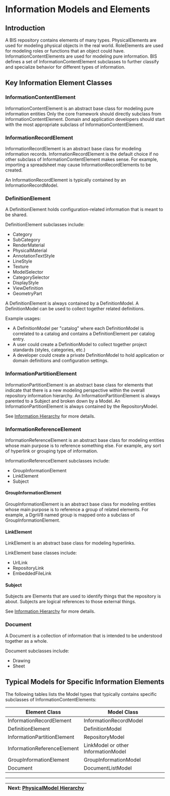 # Information Models and Elements

## Introduction

A BIS repository contains elements of many types.
PhysicalElements are used for modeling physical objects in the real world.
RoleElements are used for modeling roles or functions that an object could have.
InformationContentElements are used for modeling pure information.
BIS defines a set of InformationContentElement subclasses to further classify and specialize behavior for different types of information.

## Key Information Element Classes

<!-- TODO - add class hierarchy diagram -->

### InformationContentElement

InformationContentElement is an abstract base class for modeling pure information entities
Only the core framework should directly subclass from InformationContentElement.
Domain and application developers should start with the most appropriate subclass of InformationContentElement.

### InformationRecordElement

InformationRecordElement is an abstract base class for modeling information records.
InformationRecordElement is the default choice if no other subclass of InformationContentElement makes sense.
For example, importing a spreadsheet may cause InformationRecordElements to be created.

An InformationRecordElement is typically contained by an InformationRecordModel.

### DefinitionElement

A DefinitionElement holds configuration-related information that is meant to be shared.

DefinitionElement subclasses include:

- Category
- SubCategory
- RenderMaterial
- PhysicalMaterial
- AnnotationTextStyle
- LineStyle
- Texture
- ModelSelector
- CategorySelector
- DisplayStyle
- ViewDefinition
- GeometryPart

A DefinitionElement is always contained by a DefinitionModel.
A DefinitionModel can be used to collect together related definitions.

Example usages:

- A DefinitionModel per "catalog" where each DefinitionModel is correlated to a catalog and contains a DefinitionElement per catalog entry.
- A user could create a DefinitionModel to collect together project standards (styles, categories, etc.)
- A developer could create a private DefinitionModel to hold application or domain definitions and configuration settings.

### InformationPartitionElement

InformationPartitionElement is an abstract base class for elements that indicate that there is a new modeling perspective within the overall repository information hierarchy.
An InformationPartitionElement is always parented to a Subject and broken down by a Model.
An InformationPartitionElement is always contained by the RepositoryModel.

See [Information Hierarchy](../data-organization/information-hierarchy.md) for more details.

### InformationReferenceElement

InformationReferenceElement is an abstract base class for modeling entities whose main purpose is to reference something else.
For example, any sort of hyperlink or grouping type of information.

InformationReferenceElement subclasses include:

- GroupInformationElement
- LinkElement
- Subject

#### GroupInformationElement

GroupInformationElement is an abstract base class for modeling entities whose main purpose is to reference a group of related elements.
For example, a DgnV8 named group is mapped onto a subclass of GroupInformationElement.

#### LinkElement

LinkElement is an abstract base class for modeling hyperlinks.

LinkElement base classes include:

- UrlLink
- RepositoryLink
- EmbeddedFileLink

#### Subject

Subjects are Elements that are used to identify things that the repository is about.
Subjects are logical references to those external things.

See [Information Hierarchy](../data-organization/information-hierarchy.md) for more details.

### Document

A Document is a collection of information that is intended to be understood together as a whole.

Document subclasses include:

- Drawing
- Sheet

## Typical Models for Specific Information Elements

The following tables lists the Model types that typically contains specific subclasses of InformationContentElements:

| Element Class               | Model Class |
|-----------------------------|-------------|
| InformationRecordElement    | InformationRecordModel |
| DefinitionElement           | DefinitionModel |
| InformationPartitionElement | RepositoryModel |
| InformationReferenceElement | LinkModel or other InformationModel |
| GroupInformationElement     | GroupInformationModel |
| Document                    | DocumentListModel |

<!-- TODO:  mention *any model* rules for LinkElement and InformationRecordElement? -->

---
| Next: [PhysicalModel Hierarchy](./physical-hierarchy-organization.md)
|:---

